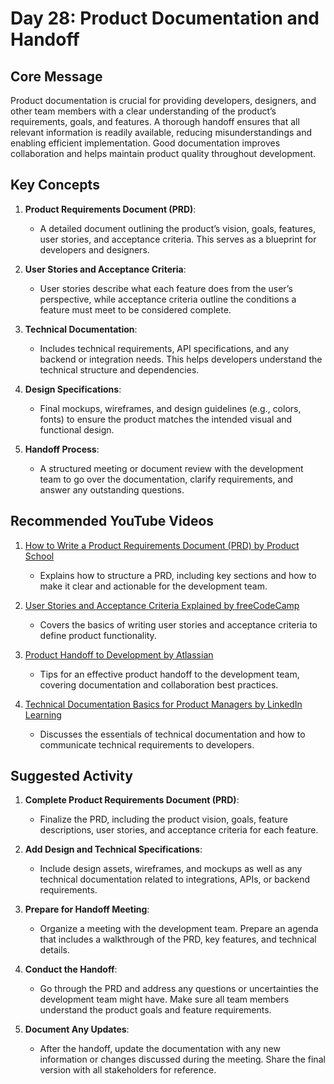 # Day 28: Product Documentation and Handoff

## Core Message
Product documentation is crucial for providing developers, designers, and other team members with a clear understanding of the product’s requirements, goals, and features. A thorough handoff ensures that all relevant information is readily available, reducing misunderstandings and enabling efficient implementation. Good documentation improves collaboration and helps maintain product quality throughout development.

## Key Concepts
1. **Product Requirements Document (PRD)**:
   - A detailed document outlining the product’s vision, goals, features, user stories, and acceptance criteria. This serves as a blueprint for developers and designers.

2. **User Stories and Acceptance Criteria**:
   - User stories describe what each feature does from the user’s perspective, while acceptance criteria outline the conditions a feature must meet to be considered complete.

3. **Technical Documentation**:
   - Includes technical requirements, API specifications, and any backend or integration needs. This helps developers understand the technical structure and dependencies.

4. **Design Specifications**:
   - Final mockups, wireframes, and design guidelines (e.g., colors, fonts) to ensure the product matches the intended visual and functional design.

5. **Handoff Process**:
   - A structured meeting or document review with the development team to go over the documentation, clarify requirements, and answer any outstanding questions.

## Recommended YouTube Videos
1. [How to Write a Product Requirements Document (PRD) by Product School](https://www.youtube.com/watch?v=_ZzrPd2K8gE)
   - Explains how to structure a PRD, including key sections and how to make it clear and actionable for the development team.

2. [User Stories and Acceptance Criteria Explained by freeCodeCamp](https://www.youtube.com/watch?v=7zNxky91O-w)
   - Covers the basics of writing user stories and acceptance criteria to define product functionality.

3. [Product Handoff to Development by Atlassian](https://www.youtube.com/watch?v=hnkG_AwTIBw)
   - Tips for an effective product handoff to the development team, covering documentation and collaboration best practices.

4. [Technical Documentation Basics for Product Managers by LinkedIn Learning](https://www.youtube.com/watch?v=cfTZ1cqIhwo)
   - Discusses the essentials of technical documentation and how to communicate technical requirements to developers.

## Suggested Activity
1. **Complete Product Requirements Document (PRD)**:
   - Finalize the PRD, including the product vision, goals, feature descriptions, user stories, and acceptance criteria for each feature.

2. **Add Design and Technical Specifications**:
   - Include design assets, wireframes, and mockups as well as any technical documentation related to integrations, APIs, or backend requirements.

3. **Prepare for Handoff Meeting**:
   - Organize a meeting with the development team. Prepare an agenda that includes a walkthrough of the PRD, key features, and technical details.

4. **Conduct the Handoff**:
   - Go through the PRD and address any questions or uncertainties the development team might have. Make sure all team members understand the product goals and feature requirements.

5. **Document Any Updates**:
   - After the handoff, update the documentation with any new information or changes discussed during the meeting. Share the final version with all stakeholders for reference.

